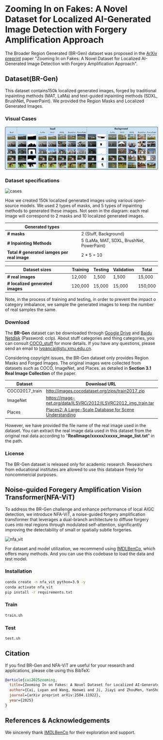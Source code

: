 # Zooming In on Fakes: A Novel Dataset for Localized AI-Generated Image Detection with Forgery Amplification Approach

The Broader Region Generated (BR-Gen) dataset was proposed in the [ArXiv preprint](https://arxiv.org/abs/2504.11922) paper "Zooming In on Fakes: A Novel Dataset for Localized AI-Generated Image Detection with Forgery Amplification Approach".

## Dataset(BR-Gen)

This dataset contains150k localized generated images, forged by traditional inpainting methods (MAT, LaMa) and text-guided inpainting methods (SDXL, BrushNet, PowerPaint). We provided the Region Masks and Localized Generated Images.

### Visual Cases

![cases](figs/cases.png)



### Dataset specifications

![cases](figs/br-gen.png)

How we created 150k localized generated images using various open-source models. We used 2 types of masks, and 5 types of inpainting methods to generated these images. Not seen in the diagram: each real image will correspond to 2 masks and 10 localized generated images.

| Generated types                             |                                           |
| ------------------------------------------- | ----------------------------------------- |
| **# masks**                                 | 2 (Stuff, Background)                     |
| **# Inpainting Methods**                    | 5 (LaMa, MAT, SDXL, BrushNet, PowerPaint) |
| **Total # generated iamges per real image** | 2 * 5 = 10                                |

| Dataset sizes                    | Training | Testing | Validation | Total   |
| -------------------------------- | -------- | ------- | ---------- | ------- |
| **# real images**                | 12,000   | 1,500   | 1,500      | 15,000  |
| **# localized generated images** | 120,000  | 15,000  | 15,000     | 150,000 |

Note, in the process of training and testing, in order  to prevent the impact o category imbalance, we sample the generated images to keep the number of real samples the same.



### Download

The **BR-Gen** dataset can be downloaded through [Google Drive](https://drive.google.com/drive/folders/1lPILaotrTplG5P83cugBnKM1EwUJFA9d?usp=sharing) and [Baidu Netdisk](https://pan.baidu.com/s/1cXgXm4EefC1sCw8vwadB_w) (Password: cclp). About stuff categories and thing categories, you can consult [COCO_stuff](https://github.com/nightrome/cocostuff) for more details. If you have any questions, please send an email to [lvpancai@stu.xmu.edu.cn](mailto:lvpancai@stu.xmu.edu.cn). 



Considering copyright issues, the BR-Gen dataset only provides Region Masks and Forged Images. The original images were collected from datasets such as COCO, ImageNet, and Places. as detailed in **Section 3.1 Real Image Collection** of the paper.

| Dataset        | Download URL                                                 |
| -------------- | ------------------------------------------------------------ |
| COCO2017_train | http://images.cocodataset.org/zips/train2017.zip             |
| ImageNet       | https://image-net.org/data/ILSVRC/2012/ILSVRC2012_img_train.tar |
| Places         | [Places2: A Large-Scale Database for Scene Understanding](http://places2.csail.mit.edu/download.html) |

However, we have provided the file name of the real image used in the dataset. You can extract the real image data used in this dataset from the original real data according to "**RealImage/xxxxx/xxxxx_image_list.txt**" in the path.



### License

The BR-Gen dataset is released only for academic research. Researchers from educational institutes are allowed to use this database freely for noncommercial purposes.

## Noise-guided Foregery Amplification Vision Transformer(NFA-ViT)

To address the BR-Gen challenge and enhance performance of local AIGC detection, we introduce NFA-ViT, a noise-guided forgery amplification transformer that leverages a dual-branch architecture to diffuse forgery cues into real regions through modulated self-attention, significantly improving the detectability of small or spatially subtle forgeries.

![nfa_vit](figs/nfa_fit.png)

For dataset and model utilization, we recommend using [IMDLBenCo](https://github.com/scu-zjz/IMDLBenCo), which offers many methods. And you can use this codebase to load the data and test model.

### Installation
```bash
conda create -n nfa_vit python=3.9 -y
conda activate nfa_vit
pip install -r requirements.txt
```

### Train
```bash
train.sh
```

### Test
```bash
test.sh
```

## Citation
If you find BR-Gen and NFA-ViT are useful for your research and applications, please cite using this BibTeX:

```bib
@article{cai2025zooming,
  title={Zooming In on Fakes: A Novel Dataset for Localized AI-Generated Image Detection with Forgery Amplification Approach},
  author={Cai, Lvpan and Wang, Haowei and Ji, Jiayi and ZhouMen, YanShu and Ma, Yiwei and Sun, Xiaoshuai and Cao, Liujuan and Ji, Rongrong},
  journal={arXiv preprint arXiv:2504.11922},
  year={2025}
}
```



## References & Acknowledgements
We sincerely thank [IMDLBenCo](https://github.com/scu-zjz/IMDLBenCo) for their exploration and support.


